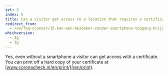 ```yaml
---
set: 2
index: 5
title: Can a visitor get access to a location that requires a certificate if they don’t own a smartphone?
redirect_from: 
  - /en/faq-scanner/15-kan-een-bezoeker-zonder-smartphone-toegang-krijgen
whichversion:
  - 1g
  - 3g
---
```

Yes, even without a smartphone a visitor can get access with a certificate. You can print off a hard copy of your certificate at [www.coronacheck.nl/en/print/](/en/print).
